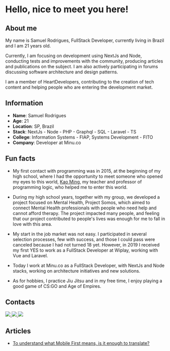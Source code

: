 # Hello, nice to meet you here!

## About me

My name is Samuel Rodrigues, FullStack Developer, currently living in Brazil and I am 21 years old.

Currently, I am focusing on development using NextJs and Node, conducting tests and improvements with the community, producing articles and publications on the subject. I am also actively participating in forums discussing software architecture and design patterns.

I am a member of HeartDevelopers, contributing to the creation of tech content and helping people who are entering the development market.

## Information

* **Name**: Samuel Rodrigues
* **Age**: 21
* **Location**: SP, Brazil
* **Stack**: NextJs - Node - PHP - Graphql - SQL - Laravel - TS
* **College**: Information Systems - FIAP, Systems Development - FITO
* **Company**: Developer at Minu.co 

## Fun facts

- My first contact with programming was in 2015, at the beginning of my high school, where I had the opportunity to meet someone who opened my eyes to this world, [Kao Ming](https://www.escavador.com/sobre/3561806/kao-yung-ming), my teacher and professor of programming logic, who helped me to enter this world.

- During my high school years, together with my group, we developed a project focused on Mental Health, Project Somos, which aimed to connect Mental Health professionals with people who need help and cannot afford therapy. The project impacted many people, and feeling that our project contributed to people's lives was enough for me to fall in love with this area.

- My start in the job market was not easy. I participated in several selection processes, few with success, and those I could pass were canceled because I had not turned 18 yet. However, in 2019 I received my first YES to work as a FullStack Developer at Wiplay, working with Vue and Laravel.

- Today I work at Minu.co as a FullStack Developer, with NextJs and Node stacks, working on architecture initiatives and new solutions.

- As for hobbies, I practice Jiu Jitsu and in my free time, I enjoy playing a good game of CS:GO and Age of Empires.

## Contacts

<div>
    <a target='_blank' href="https://twitter.com/samucadev">
        <img src="https://img.shields.io/badge/Twitter-1DA1F2?style=for-the-badge&logo=twitter&logoColor=white">
    </a>
    <a target='_blank' href="https://linkedin.com/in/samucadev">
        <img src="https://img.shields.io/badge/LinkedIn-0077B5?style=for-the-badge&logo=linkedin&logoColor=white">
    </a>
    <a target='_blank' href="https://dev.to/samucadev">
        <img src="https://img.shields.io/badge/dev.to-0A0A0A?style=for-the-badge&logo=dev.to&logoColor=white">
    </a>
</div>

## Articles

- [To understand what Mobile First means, is it enough to translate?](https://dev.to/samucadev/para-entender-o-que-e-mobile-first-basta-traduzir-4dlo)
